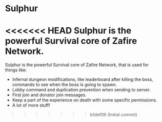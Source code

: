 # Sulphur
<<<<<<< HEAD
Sulphur is the powerful Survival core of Zafire Network.
=======
Sulphur is the powerful Survival core of Zafire Network, that is used for things like:
- Infernal dungeon modifications, like leaderboard after killing the boss, commands to see when the boss is going to spawn.
- Lobby command and duplication prevention when sending to server.
- First join and donator join messages.
- Keep a part of the experience on death with some specific permissions.
- A lot of more stuff!
>>>>>>> b1def06 (Initial commit)
